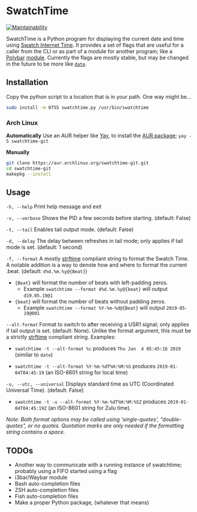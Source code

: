 # SwatchTime

[![Maintainability](https://api.codeclimate.com/v1/badges/dd0f9388c802c7c8cea2/maintainability)](https://codeclimate.com/github/henry-malinowski/SwatchTime/maintainability)

SwatchTime is a Python program for displaying the current date and time using [Swatch Internet Time](https://en.wikipedia.org/wiki/Swatch_Internet_Time). It provides a set of flags that are useful for a caller from the CLI or as part of a module for another program; like a [Polybar](https://github.com/jaagr/polybar) [module](https://github.com/jaagr/polybar/wiki/User-contributed-modules).  Currently the flags are mostly stable, but may be changed in the future to be more like [`date`](https://linux.die.net/man/1/date).

## Installation

Copy the python script to a location that is in your path. One way might be...

```sh
sudo install -m 0755 swatchtime.py /usr/bin/swatchtime
```

### Arch Linux

**Automatically**
Use an AUR helper like [Yay](https://github.com/Jguer/yay), to install the [AUR package](https://aur.archlinux.org/packages/swatchtime-git/); `yay -S swatchtime-git`

**Manually**

```sh
git clone https://aur.archlinux.org/swatchtime-git.git 
cd swatchtime-git
makepkg --install
```

## Usage

`-h, --help` Print help message and exit

`-v, --verbose` Shows the PID a few seconds before starting. (default: False)

`-t, --tail` Enables tail output mode. (default: False)

`-d, --delay` The delay between refreshes in tail mode; only applies if tail mode is set. (default: 1 second)

`-f, --format` A mostly [strftime](https://docs.python.org/3/library/datetime.html#strftime-and-strptime-behavior) compliant string to format the Swatch Time. A notable addition is a way to denote how and where to format the current .beat. (default: `d%d.%m.%y@{Beat}`)

* `{Beat}` will format the number of beats with left-padding zeros.
  * Example `swatchtime --format d%d.%m.%y@{beat}` will output `d19.05.19@1`
* `{beat}` will format the number of beats without padding zeros.
  * Example `swatchtime --format %Y-%m-%d@{Beat}` will output `2019-05-19@001`

`--alt-format` Format to switch to after receiving a USR1 signal; only applies if tail output is set. (default: None). Unlike the format argument, this must be a strictly [strftime](https://docs.python.org/3/library/datetime.html#strftime-and-strptime-behavior) compliant string. Examples:

* `swatchtime -t --alt-format %c` produces `Thu Jan  4 05:45:16 2019` (similar to `date`)

* `swatchtime -t --alt-format %Y-%m-%dT%H:%M:%S` produces `2019-01-04T04:45:19` (an ISO-8601 string for local time)

`-u, --utc, --universal` Displays standard time as UTC (Coordinated Universal Time). (default: False)

* `swatchtime -t -u --alt-format %Y-%m-%dT%H:%M:%SZ` produces `2019-01-04T04:45:19Z` (an ISO-8601 string for Zulu time).

*Note: Both format options may be called using 'single-quotes', "double-quotes", or no quotes. Quotation marks are only needed if the formatting string contains a space.*

## TODOs

* Another way to communicate with a running instance of swatchtime; probably using a FIFO started using a flag
* i3bar/Waybar module
* Bash auto-completion files
* ZSH auto-completion files
* Fish auto-completion files
* Make a proper Python package, (whatever that means)
